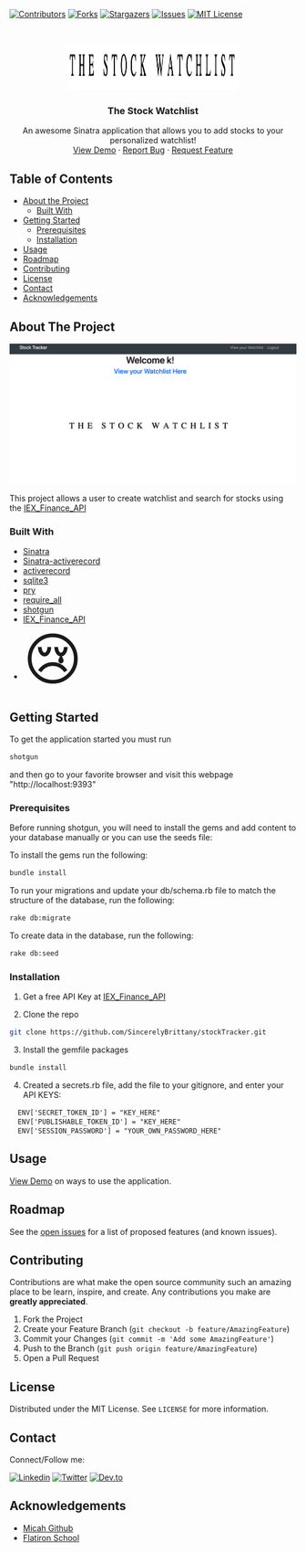 [![Contributors][contributors-shield]][contributors-url]
[![Forks][forks-shield]][forks-url]
[![Stargazers][stars-shield]][stars-url]
[![Issues][issues-shield]][issues-url]
[![MIT License][license-shield]][license-url]


<!-- PROJECT LOGO -->
<br />
<p align="center">
  <a href="https://github.com/SincerelyBrittany/stockTracker">
    <img src="readme_media/logo.png" alt="Logo" width="300" height="80">
  </a>

  <h3 align="center">The Stock Watchlist</h3>

  <p align="center">
    An awesome Sinatra application that allows you to add stocks to your personalized watchlist!
    <br />
    <a href="https://github.com/othneildrew/Best-README-Template">View Demo</a>
    ·
    <a href="https://github.com/SincerelyBrittany/stockTracker/issues">Report Bug</a>
    ·
    <a href="https://github.com/SincerelyBrittany/stockTracker/issues">Request Feature</a>
  </p>
</p>



<!-- TABLE OF CONTENTS -->
## Table of Contents

* [About the Project](#about-the-project)
  * [Built With](#built-with)
* [Getting Started](#getting-started)
  * [Prerequisites](#prerequisites)
  * [Installation](#installation)
* [Usage](#usage)
* [Roadmap](#roadmap)
* [Contributing](#contributing)
* [License](#license)
* [Contact](#contact)
* [Acknowledgements](#acknowledgements)

<!-- ABOUT THE PROJECT -->
## About The Project

[![Product Name Screen Shot][product-screenshot]](https://example.com)

This project allows a user to create watchlist and search for stocks using the [IEX_Finance_API](https://iexcloud.io/)

### Built With
* [Sinatra](http://sinatrarb.com/intro.html)
* [Sinatra-activerecord](https://github.com/sinatra-activerecord/sinatra-activerecord)
* [activerecord](https://rubygems.org/gems/activerecord/versions/5.0.0.1)
* [sqlite3](https://www.sqlite.org/index.html)
* [pry](https://github.com/pry/pry)
* [require_all](https://github.com/jarmo/require_all)
* [shotgun](https://github.com/rtomayko/shotgun)
* [IEX_Finance_API](https://github.com/dblock/iex-ruby-client)
* <span style='font-size:100px;'>&#128546;</span>


<!-- GETTING STARTED -->
## Getting Started

To get the application started you must run

```sh
shotgun
```
and then go to your favorite browser and visit this webpage "http://localhost:9393"

### Prerequisites

Before running shotgun, you will need to install the gems and add content to your database manually or you can use the seeds file:

To install the gems run the following:

```sh
bundle install
```

To run your migrations and update your db/schema.rb file to match the structure of the database, run the following:

```sh
rake db:migrate
```

To create data in the database, run the following:
```sh
rake db:seed
```

### Installation

1. Get a free API Key at [IEX_Finance_API](https://iexcloud.io/)

2. Clone the repo
```sh
git clone https://github.com/SincerelyBrittany/stockTracker.git
```
3. Install the gemfile packages
```sh
bundle install
```
4. Created a secrets.rb file, add the file to your gitignore, and enter your API KEYS:
```JS
  ENV['SECRET_TOKEN_ID'] = "KEY_HERE"
  ENV['PUBLISHABLE_TOKEN_ID'] = "KEY_HERE"
  ENV['SESSION_PASSWORD'] = "YOUR_OWN_PASSWORD_HERE"
```
<!-- USAGE EXAMPLES -->
## Usage

<a href="https://github.com/othneildrew/Best-README-Template">View Demo</a> on ways to use the application.

<!-- ROADMAP -->
## Roadmap

See the [open issues](https://github.com/SincerelyBrittany/stockTracker/issues) for a list of proposed features (and known issues).

<!-- CONTRIBUTING -->
## Contributing

Contributions are what make the open source community such an amazing place to be learn, inspire, and create. Any contributions you make are **greatly appreciated**.

1. Fork the Project
2. Create your Feature Branch (`git checkout -b feature/AmazingFeature`)
3. Commit your Changes (`git commit -m 'Add some AmazingFeature'`)
4. Push to the Branch (`git push origin feature/AmazingFeature`)
5. Open a Pull Request

<!-- LICENSE -->
## License

Distributed under the MIT License. See `LICENSE` for more information.

<!-- CONTACT -->
## Contact
Connect/Follow me:

[![Linkedin][linkedin-shield]][linkedin-url]
[![Twitter][twitter-shield]][linkedin-url]
[![Dev.to][dev.to-shield]][dev.to-url]


<!-- ACKNOWLEDGEMENTS -->
## Acknowledgements
* [Micah Github](https://github.com/micahshute)
* [Flatiron School](https://flatironschool.com/)


<!-- MARKDOWN LINKS & IMAGES -->
<!-- https://www.markdownguide.org/basic-syntax/#reference-style-links -->
[contributors-shield]: https://img.shields.io/github/contributors/SincerelyBrittany/stockTracker.svg?style=flat-square
[contributors-url]: https://github.com/SincerelyBrittany/stockTracker/graphs/contributors
[forks-shield]: https://img.shields.io/github/forks/SincerelyBrittany/stockTracker.svg?style=flat-square
[forks-url]: https://github.com/SincerelyBrittany/stockTracker/network/members
[stars-shield]: https://img.shields.io/github/stars/SincerelyBrittany/stockTracker.svg?style=flat-square
[stars-url]: https://github.com/SincerelyBrittany/stockTracker/stargazers
[issues-shield]: https://img.shields.io/github/issues/SincerelyBrittany/stockTracker.svg?style=flat-square
[issues-url]: https://github.com/SincerelyBrittany/stockTracker/issues
[license-shield]: https://img.shields.io/github/license/SincerelyBrittany/stockTracker.svg?style=flat-square
[license-url]: https://github.com/SincerelyBrittany/stockTracker/blob/master/LICENSE
[linkedin-shield]: https://img.shields.io/badge/-LinkedIn-black.svg?style=flat-square&logo=linkedin&colorB=555
[linkedin-url]: https://www.linkedin.com/in/sincerelybrittany/
[twitter-shield]:https://img.shields.io/twitter/url?style=social&url=https%3A%2F%2Ftwitter.com%2FSincerelyBrittt
[twitter-url]: https://twitter.com/SincerelyBrittt
[dev.to-shield]:https://cdn3.iconfinder.com/data/icons/logos-and-brands-adobe/512/84_Dev-512.png
[dev.to-url]: https://dev.to/sincerelybrittany
[product-screenshot]: readme_media/main_page.png
